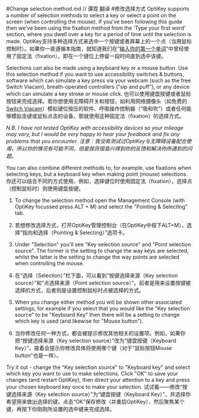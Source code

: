 #Change selection method.md // 谭霓 翻译
#修改选择方式
OptiKey supports a number of selection methods to select a key or select a point on the screen (when controlling the mouse). If you've been following this guide then we've been using the fixation method from the 'Type your first word' section, where you dwell over a key for a period of time until the selection is made.
OptiKey支持多种选择方式来选中一个按键或者屏幕上的一个点（当用鼠标控制时）。如果你一直遵循本指南，就知道我们在“[输入你的第一个单词](https://github.com/JuliusSweetland/OptiKey/wiki/User-Guide#type-your-first-word)”中曾经使用了固定法（fixation），即在一个键位上停留一段时间直到选中该键。

Selections can also be made using a keyboard key or a mouse button. Use this selection method if you want to use accessibility switches & buttons, software which can simulate a key press via your webcam (such as the free Switch Viacam), breath-operated controllers ("sip and puff"), or any device which can simulate a key stroke or mouse click.
也可以使用键盘按键或者鼠标按钮来完成选择。若你想使用无障碍开关和按钮，如利用网络摄像头（如免费的[Switch Viacam](http://sviacam.sourceforge.net/)）模拟键位按压的软件、呼吸操作控制器（“吸和吹”）或者任何能够模拟击键或鼠标点击的设备，那就使用这种固定法（fixation）的选择方式。

*N.B. I have not tested OptiKey with accessibility devices so your mileage may vary, but I would be very happy to hear your feedback and fix any problems that you encounter.*
*注意：我没有测试过OptiKey与无障碍设备配合使用，所以你的情况有可能不同，但是我将很高兴得到你的反馈和解决你所遇到的问题。*

You can also combine different methods to, for example, use fixations when selecting keys, but a keyboard key when making point (mouse) selections.
你还可以结合不同的方式使用，例如，选择键位时使用固定法（fixation），选择点（控制鼠标时）则使用键盘按键。

  1. To change the selection method open the Management Console (with OptiKey focussed press ALT + M) and select the "Pointing & Selecting" tab.
  1. 若想修改选择方式，打开OptiKey管理控制台（在OptiKey中按下ALT+M），选择“指向和选择（Pointing & Selecting）”选项卡。

  2. Under "Selection" you'll see "Key selection source" and "Point selection source". The former is the setting to change the way keys are selected, whilst the latter is the setting to change the way points are selected when controlling the mouse.
  2. 在“选择（Selection）”栏下面，可以看到“按键选择来源（Key selection source）”和“点选择来源（Point selection source）”。前者是用来设置按键被选择的方式，后者则是设置控制鼠标时点被选择的方式。

  3. When you change either method you will be shown other associated settings, for example if you select that you would like the "Key selection source" to be "Keyboard Key" then there will be a setting to change which key is used (and likewise for "Mouse button").
  3. 当你修改任何一种方式，都会被提示修改其他相关的设置项。例如，如果你把“按键选择来源（Key selection source）”改为“键盘按键（Keyboard Key）”，接着会提示你修改具体将使用哪个键（对于"鼠标按钮Mouse button"也是一样）。

Try it out - change the "Key selection source" to "Keyboard key" and select which key you want to use to make selections. Click "OK" to save your changes (and restart OptiKey), then direct your attention to a key and press your chosen keyboard key once to make your selection.
试试看——修改“按键选择来源（Key selection source）”为“键盘按键（Keyboard Key）”，并选择你希望用来做出选择的键。点击“OK”保存修改（并重启OptiKey），然后聚焦某个键，再按下你刚刚所设置的选中键来完成选择。
